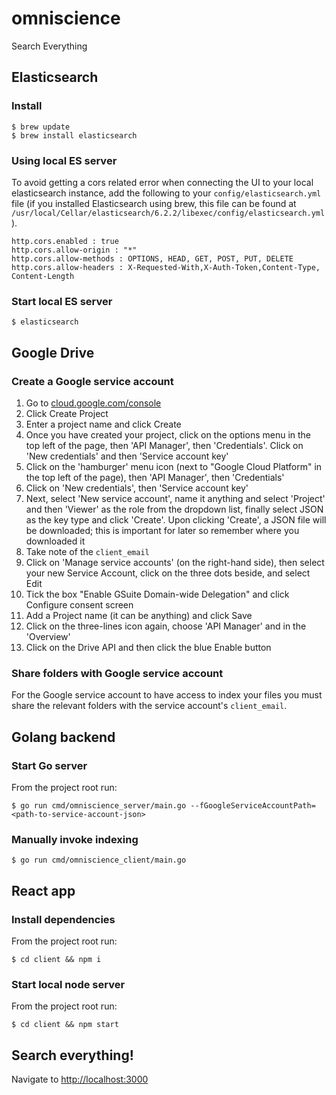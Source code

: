 # omniscience
Search Everything

## Elasticsearch

### Install

```
$ brew update
$ brew install elasticsearch
```

### Using local ES server

To avoid getting a cors related error when connecting the UI to your local elasticsearch instance, add the following to your `config/elasticsearch.yml` file (if you installed Elasticsearch using brew, this file can be found at `/usr/local/Cellar/elasticsearch/6.2.2/libexec/config/elasticsearch.yml`).

```
http.cors.enabled : true  
http.cors.allow-origin : "*"
http.cors.allow-methods : OPTIONS, HEAD, GET, POST, PUT, DELETE
http.cors.allow-headers : X-Requested-With,X-Auth-Token,Content-Type, Content-Length
```

### Start local ES server

```
$ elasticsearch
```

## Google Drive

### Create a Google service account

1. Go to [cloud.google.com/console](cloud.google.com/console)
2. Click Create Project
3. Enter a project name and click Create
4. Once you have created your project, click on the options menu in the top left of the page, then 'API Manager', then 'Credentials'. Click on 'New credentials' and then 'Service account key'
5. Click on the 'hamburger' menu icon (next to "Google Cloud Platform" in the top left of the page), then 'API Manager', then 'Credentials'
6. Click on 'New credentials', then 'Service account key'
7. Next, select 'New service account', name it anything and select 'Project' and then 'Viewer' as the role from the dropdown list, finally select JSON as the key type and click 'Create'. Upon clicking 'Create', a JSON file will be downloaded; this is important for later so remember where you downloaded it
8. Take note of the `client_email`
8. Click on 'Manage service accounts' (on the right-hand side), then select your new Service Account, click on the three dots beside, and select Edit
9. Tick the box "Enable GSuite Domain-wide Delegation" and click Configure consent screen
10. Add a Project name (it can be anything) and click Save
11. Click on the three-lines icon again, choose 'API Manager' and in the 'Overview'
12. Click on the Drive API and then click the blue Enable button

### Share folders with Google service account

For the Google service account to have access to index your files you must share the relevant folders with the service account's `client_email`.

## Golang backend

### Start Go server

From the project root run:

```
$ go run cmd/omniscience_server/main.go --fGoogleServiceAccountPath=<path-to-service-account-json>
```

### Manually invoke indexing

```
$ go run cmd/omniscience_client/main.go
```

## React app

### Install dependencies

From the project root run:

```
$ cd client && npm i
```

### Start local node server

From the project root run:

```
$ cd client && npm start
```

## Search everything!

Navigate to [http://localhost:3000](http://localhost:3000)
